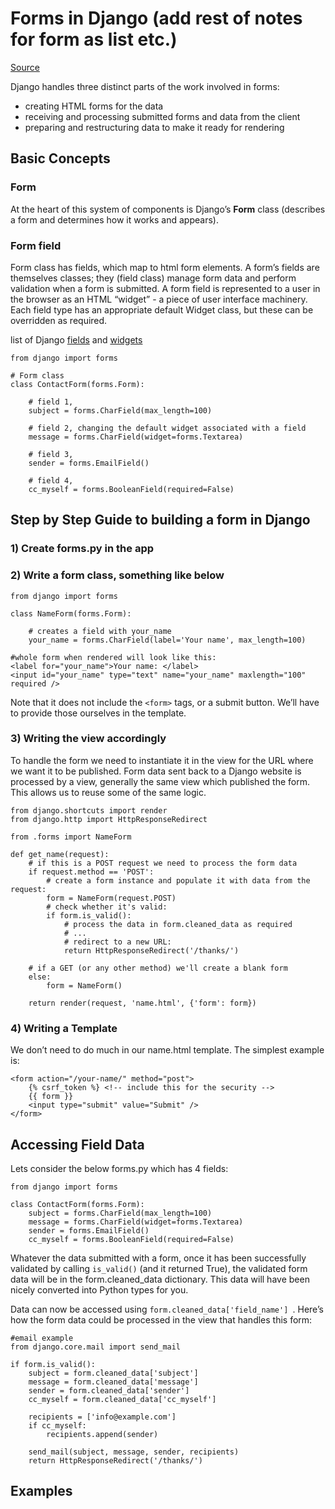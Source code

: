 # Forms in Django (add rest of notes for form as list etc.)
[Source](https://docs.djangoproject.com/en/2.0/topics/forms/)

Django handles three distinct parts of the work involved in forms:
- creating HTML forms for the data
- receiving and processing submitted forms and data from the client
- preparing and restructuring data to make it ready for rendering

## Basic Concepts
### Form
At the heart of this system of components is Django’s **Form** class (describes a form and determines how it works and appears). 

### Form field
Form class has fields, which map to html form elements. A form’s fields are themselves classes; they (field class) manage form data and perform validation when a form is submitted. A form field is represented to a user in the browser as an HTML “widget” - a piece of user interface machinery. Each field type has an appropriate default Widget class, but these can be overridden as required.

list of Django [fields](https://docs.djangoproject.com/en/2.0/ref/forms/fields/) and [widgets](https://docs.djangoproject.com/en/2.0/ref/forms/widgets/)

```
from django import forms

# Form class
class ContactForm(forms.Form): 

    # field 1,
    subject = forms.CharField(max_length=100)  
    
    # field 2, changing the default widget associated with a field
    message = forms.CharField(widget=forms.Textarea) 
    
    # field 3,
    sender = forms.EmailField() 
    
    # field 4,
    cc_myself = forms.BooleanField(required=False) 
```

## Step by Step Guide to building a form in Django

### 1) Create forms.py in the app

### 2) Write a form class, something like below
```
from django import forms

class NameForm(forms.Form):

    # creates a field with your_name
    your_name = forms.CharField(label='Your name', max_length=100)
    
#whole form when rendered will look like this:
<label for="your_name">Your name: </label>
<input id="your_name" type="text" name="your_name" maxlength="100" required />
```

Note that it does not include the ```<form>``` tags, or a submit button. We’ll have to provide those ourselves in the template.
    
### 3) Writing the view accordingly
To handle the form we need to instantiate it in the view for the URL where we want it to be published. Form data sent back to a Django website is processed by a view, generally the same view which published the form. This allows us to reuse some of the same logic.

```
from django.shortcuts import render
from django.http import HttpResponseRedirect

from .forms import NameForm

def get_name(request):
    # if this is a POST request we need to process the form data
    if request.method == 'POST':
        # create a form instance and populate it with data from the request:
        form = NameForm(request.POST)
        # check whether it's valid:
        if form.is_valid():
            # process the data in form.cleaned_data as required
            # ...
            # redirect to a new URL:
            return HttpResponseRedirect('/thanks/')

    # if a GET (or any other method) we'll create a blank form
    else:
        form = NameForm()

    return render(request, 'name.html', {'form': form})
```

### 4) Writing a Template
We don’t need to do much in our name.html template. The simplest example is:
```
<form action="/your-name/" method="post">
    {% csrf_token %} <!-- include this for the security -->
    {{ form }}
    <input type="submit" value="Submit" />
</form>
```

## Accessing Field Data
Lets consider the below forms.py which has 4 fields:
```
from django import forms

class ContactForm(forms.Form):
    subject = forms.CharField(max_length=100)
    message = forms.CharField(widget=forms.Textarea)
    sender = forms.EmailField()
    cc_myself = forms.BooleanField(required=False)
```
Whatever the data submitted with a form, once it has been successfully validated by calling ```is_valid()``` (and it returned True), the validated form data will be in the form.cleaned_data dictionary. This data will have been nicely converted into Python types for you.

Data can now be accessed using ```form.cleaned_data['field_name'] ```. Here’s how the form data could be processed in the view that handles this form:
```
#email example
from django.core.mail import send_mail

if form.is_valid():
    subject = form.cleaned_data['subject']
    message = form.cleaned_data['message']
    sender = form.cleaned_data['sender']
    cc_myself = form.cleaned_data['cc_myself']

    recipients = ['info@example.com']
    if cc_myself:
        recipients.append(sender)

    send_mail(subject, message, sender, recipients)
    return HttpResponseRedirect('/thanks/')
```


## Examples
















